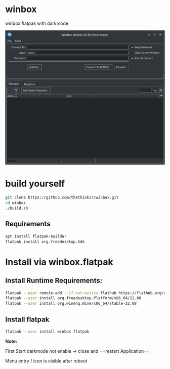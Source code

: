 # winbox
winbox flatpak with darkmode

![Screenshot](Screenshot.png?raw=true "Screenshot")


# build yourself
```bash
git clone https://github.com/thethink3r/winbox.git
cd winbox
./build.sh
```
## Requirements
```bash
apt install flatpak-builder
flatpak install org.freedesktop.Sdk
```

# Install via winbox.flatpak


## Install Runtime Requirements:
```bash
flatpak --user remote-add --if-not-exists flathub https://flathub.org/repo/flathub.flatpakrepo
flatpak --user install org.freedesktop.Platform/x86_64/22.08
flatpak --user install org.winehq.Wine/x86_64/stable-22.08
```
## Install flatpak
```bash
flatpak --user install winbox.flatpak
```


**Note:**

First Start darkmode not enable -> close and ==restart Application==

Menu entry / icon is visible after reboot


